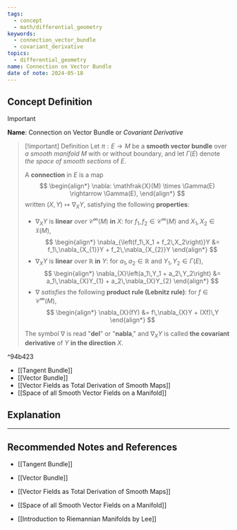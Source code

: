 ```yaml
---
tags:
  - concept
  - math/differential_geometry
keywords:
  - connection_vector_bundle
  - covariant_derivative
topics:
  - differential_geometry
name: Connection on Vector Bundle
date of note: 2024-05-18
---
```


## Concept Definition

>[!important]
>**Name**: Connection on Vector Bundle or *Covariant Derivative*

>[!important] Definition
>Let $\pi: E \rightarrow M$ be a **smooth vector bundle** over *a smooth manifold* $M$ with or without boundary, and let $\Gamma(E)$ denote *the space of* *smooth sections* of $E$. 
>
>A **connection** in $E$ is a map 
>$$
> \begin{align*}
> \nabla: \mathfrak{X}(M) \times \Gamma(E) \rightarrow \Gamma(E),
> \end{align*} 
>$$ 
> written $(X, Y) \mapsto  \nabla_{X}Y$, satisfying the following **properties**:
>
>- $\nabla_{X}Y$ is **linear** *over* $\mathcal{C}^{\infty}(M)$ **in** $X$: for $f_1, f_2 \in \mathcal{C}^{\infty}(M)$ and $X_1, X_2  \in \mathfrak{X}(M)$,
> $$ 
> \begin{align*}
> \nabla_{\left(f_1\,X_1 + f_2\,X_2\right)}Y &= f_1\,\nabla_{X_{1}}Y + f_2\,\nabla_{X_{2}}Y
> \end{align*}
>$$ 
>- $\nabla_{X}Y$ is **linear** *over* $\mathbb{R}$ **in** $Y$: for $a_1, a_2 \in \mathbb{R}$ and $Y_1, Y_2  \in \Gamma(E)$,
>$$  
> \begin{align*}
> \nabla_{X}\left(a_1\,Y_1 + a_2\,Y_2\right) &= a_1\,\nabla_{X}Y_{1} + a_2\,\nabla_{X}Y_{2}
> \end{align*}
>$$ 
>- $\nabla$ *satisfies* the following **product rule (Lebnitz rule)**: for $f \in \mathcal{C}^{\infty}(M)$,
>$$ 
> \begin{align*}
> \nabla_{X}(fY) &= f\,\nabla_{X}Y + (Xf)\,Y
> \end{align*}
>$$ 
>
>The symbol $\nabla$ is read "**del**" or "**nabla**," and $\nabla_{X}Y$ is called **the covariant derivative** of $Y$ **in the direction** $X$.

^94b423

- [[Tangent Bundle]]
- [[Vector Bundle]]
- [[Vector Fields as Total Derivation of Smooth Maps]]
- [[Space of all Smooth Vector Fields on a Manifold]]



## Explanation





-----------
##  Recommended Notes and References

- [[Tangent Bundle]]
- [[Vector Bundle]]
- [[Vector Fields as Total Derivation of Smooth Maps]]
- [[Space of all Smooth Vector Fields on a Manifold]]

- [[Introduction to Riemannian Manifolds by Lee]]